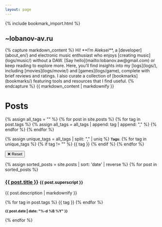 ```yaml
---
layout: page
---
```


{% include bookmark_import.html %}

<body>

<h2>~lobanov-av.ru</h2>

<div class="bubble">
{% capture markdown_content %}
Hi! **I’m Aleksei**, a [developer](about_en/) and electronic music enthusiast who enjoys [creating music](logs/music/) without a DAW. [Say hello](mailto:lobanov.aw@gmail.com) or keep reading to explore more. Here, you’ll find insights into my [logs](logs/), including [movies](logs/movie/) and [games](logs/game), complete with brief reviews and ratings. I also curate a collection of [bookmarks](bookmarks/) featuring tools and resources that I find useful.
{% endcapture %}
{{ markdown_content | markdownify }}
</div>

<h1>Posts</h1>

<div class="bubble">
{% assign all_tags = "" %}
  {% for post in site.posts %}
    {% for tag in post.tags %}
      {% assign all_tags = all_tags | append: tag | append: "," %}
    {% endfor %}
  {% endfor %}

  {% assign unique_tags = all_tags | split: "," | uniq %}
  <small><b>Tags:</b></small>
  {% for tag in unique_tags %}
    {% if tag != "" %}
      <span class='tag small' data-tag="{{ tag | downcase }}">{{ tag }}</span>
    {% endif %}
  {% endfor %}

<div class="spacer"></div>

<button id="reset">❌ Reset</button>
</div>

<div class="bookmarks-container">
{% assign sorted_posts = site.posts | sort: 'date' | reverse %}
{% for post in sorted_posts %}
<div class="bookmarks-bubble" data-tags="{% for tag in post.tags %}{{ tag | downcase }}{% if forloop.last == false %},{% endif %}{% endfor %}">

<h3><a href="{{ post.url }}">{{ post.title }}</a> <small class="superscript">{{ post.superscript }}</small></h3>

{{ post.description | markdownify }}

<div class="spacer"></div>

{% for tag in post.tags %}
  <span class='tag small'>{{ tag }}</span>
{% endfor %}

<div class="spacer"></div>

<small><b>{{ post.date | date: "%-d %B %Y" }}</b></small>
</div>
{% endfor %}

</div>
</body>